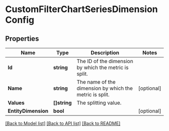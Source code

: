 # CustomFilterChartSeriesDimensionConfig

## Properties

Name | Type | Description | Notes
------------ | ------------- | ------------- | -------------
**Id** | **string** | The ID of the dimension by which the metric is split. | 
**Name** | **string** | The name of the dimension by which the metric is split. | [optional] 
**Values** | **[]string** | The splitting value. | 
**EntityDimension** | **bool** |  | [optional] 

[[Back to Model list]](../README.md#documentation-for-models) [[Back to API list]](../README.md#documentation-for-api-endpoints) [[Back to README]](../README.md)



